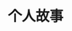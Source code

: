 ---
title: 个人故事
color: success
description: 我们，只是有不同和障碍而已
external_url: https://mp.weixin.qq.com/mp/appmsgalbum?action=getalbum&__biz=MzIyMzgyMjY5NQ==&scene=1&album_id=1337447071791808512&count=3&uin=&key=&devicetype=Windows+10+x64&version=63030522&lang=zh_CN&ascene=1&fontgear=2
---